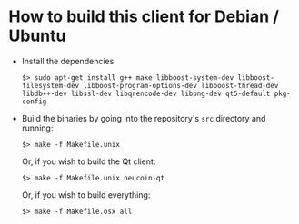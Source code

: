 # How to build this client for Debian / Ubuntu

  - Install the dependencies

    ```
    $> sudo apt-get install g++ make libboost-system-dev libboost-filesystem-dev libboost-program-options-dev libboost-thread-dev libdb++-dev libssl-dev libqrencode-dev libpng-dev qt5-default pkg-config
    ```

  - Build the binaries by going into the repository's `src` directory and running:

    ```
    $> make -f Makefile.unix
    ```

    Or, if you wish to build the Qt client:

    ```
    $> make -f Makefile.unix neucoin-qt
    ```

    Or, if you wish to build everything:

    ```
    $> make -f Makefile.osx all
    ```
